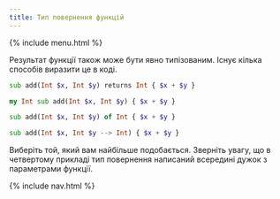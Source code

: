 ```yaml
---
title: Тип повернення функцій
---
```


{% include menu.html %}

Результат функції також може бути явно типізованим. Існує кілька способів виразити це в коді.

```raku
sub add(Int $x, Int $y) returns Int { $x + $y }

my Int sub add(Int $x, Int $y) { $x + $y }

sub add(Int $x, Int $y) of Int { $x + $y }

sub add(Int $x, Int $y --> Int) { $x + $y }
```

Виберіть той, який вам найбільше подобається. Зверніть увагу, що в четвертому прикладі тип повернення написаний всередині дужок з параметрами функції.

{% include nav.html %}